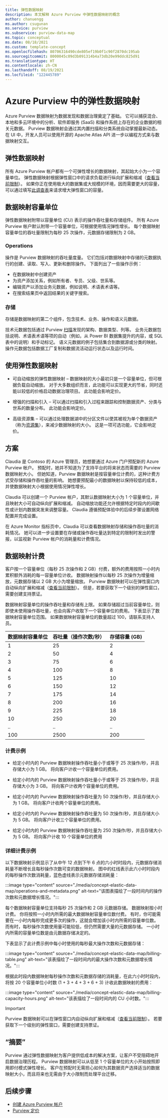 ```yaml
---
title: 弹性数据映射
description: 本文解释 Azure Purview 中弹性数据映射的概念
author: chanuengg
ms.author: csugunan
ms.service: purview
ms.subservice: purview-data-map
ms.topic: conceptual
ms.date: 08/18/2021
ms.custom: template-concept
ms.openlocfilehash: 80706316490cde805ef19b0f1c90f2870dc195ab
ms.sourcegitcommit: 8000045c09d3b091314b4a73db20e99ddc825d91
ms.translationtype: HT
ms.contentlocale: zh-CN
ms.lasthandoff: 08/19/2021
ms.locfileid: "122445789"
---
```

# <a name="elastic-data-map-in-azure-purview"></a>Azure Purview 中的弹性数据映射

Azure Purview 数据映射为数据发现和数据治理奠定了基础。 它可以捕获混合、本地和多云环境中的分析、软件即服务 (SaaS) 和操作系统上存在的企业数据的相关元数据。 Purview 数据映射会通过其内置扫描和分类系统自动掌握最新动态。 在 UI 中，开发人员可以使用开源的 Apache Atlas API 进一步以编程方式来与数据映射交互。

## <a name="elastic-data-map"></a>弹性数据映射

所有 Azure Purview 帐户都有一个可弹性增长的数据映射，其起始大小为一个容量单位。 弹性数据映射根据弹性窗口中的请求负载进行纵向扩展和缩减（[查看当前限制](how-to-manage-quotas.md)）。 如果你正在使用极大的数据集或大规模的环境，因而需要更大的容量，可以通过填写[此调查表](https://aka.ms/PurviewProdSurvey)来请求增大弹性窗口的容量。

## <a name="data-map-capacity-unit"></a>数据映射容量单位

弹性数据映射附带以容量单位 (CU) 表示的操作吞吐量和存储组件。 所有 Azure Purview 帐户默认附带一个容量单位，可根据使用情况弹性增长。 每个数据映射容量单位的吞吐量限制为每秒 25 次操作，元数据存储限制为 2 GB。  

### <a name="operations"></a>Operations

操作是 Purview 数据映射的吞吐量度量。 它们包括对数据映射中存储的元数据执行的创建、读取、写入、更新和删除操作。 下面列出了一些操作示例：

- 在数据映射中创建资产
- 为资产添加关系，例如所有者、专员、父级、世系等。
- 编辑资产以添加业务元数据，例如说明、术语表术语等。
- 在搜索结果页中返回结果的关键字搜索。

### <a name="storage"></a>存储

存储是数据映射的第二个组件，包含技术、业务、操作和语义元数据。

技术元数据包括通过 Purview [扫描](concept-scans-and-ingestion.md)发现的架构、数据类型、列等。 业务元数据包括说明、术语表术语等项的自动（例如，从 Power BI 数据集提升的内容，或 SQL 表中的说明）和手动标记。 语义元数据的例子包括集合到数据源或分类的映射。 操作元数据包括数据工厂复制和数据流活动运行状态以及运行时间。

## <a name="work-with-elastic-data-map"></a>使用弹性数据映射

- 可自动缩放的弹性数据映射 – 数据映射的大小最初只是一个容量单位，但可根据负载自动缩放。 对于大多数组织而言，此功能可以实现更大的节省，同时还能以较低的价格启动数据治理项目。 此功能会影响定价。

- 增强的扫描和引入 – 可以通过扫描和引入过程来跟踪和控制数据资产、分类与世系的数量分布。 此功能会影响定价。

- 高级资源集 – 可以通过处理数据湖中的分区文件以使其被视为单个数据资产（称为[资源集](concept-resource-sets.md)），来减少数据映射的大小。 这是一项可选功能，它会影响定价。

## <a name="scenario"></a>方案

Claudia 是 Contoso 的 Azure 管理员，她想要通过 Azure 门户预配新的 Azure Purview 帐户。 预配时，她并不知道为了支持平台的将来状态而需要的 Purview 数据映射大小。 但她知道，Purview 数据映射是按容量单位计费的，这种计费方式受存储和操作吞吐量的影响。 她想要预配最小的数据映射以保持较低的成本，并使数据映射大小根据使用情况弹性增长。  

Claudia 可以创建一个 Purview 帐户，其默认数据映射大小为 1 个容量单位，并且映射大小可自动纵向扩展和缩减。 自动缩放功能还允许根据特定时段内的间歇性或计划内数据突发来调整容量。 Claudia 遵循预配体验中的后续步骤设置网络配置并完成设置。  

在 Azure Monitor 指标页中，Claudia 可以查看数据映射存储和操作吞吐量的消耗情况。 她可以进一步设置要在存储或操作吞吐量达到特定的限制时发出的警报，以监视新 Purview 帐户的消耗量和计费情况。  

## <a name="data-map-billing"></a>数据映射计费

客户按一个容量单位（每秒 25 次操作和 2 GB）付费，额外的费用按照一小时内累积额外消耗的每一容量单位计收。 数据映射操作以每秒 25 次操作为增量缩放，元数据存储以 2 GB 大小为增量缩放。 Purview 数据映射可以在弹性窗口内自动纵向扩展和缩减（[查看当前限制](how-to-manage-quotas.md)）。 但是，若要获取下一个级别的弹性窗口，需要创建支持票证。

数据映射容量单位的操作吞吐量和存储有上限。 如果存储超过当前容量单位，则即使未使用操作吞吐量，也会向客户收取下一个容量单位的费用。 下表显示了数据映射容量单位范围。 如果数据映射容量单位的数量超过 100，请联系支持人员。

|数据映射容量单位  |吞吐量（操作次数/秒）   |存储容量 (GB)|
|----------|-----------|------------|
|1    |25      |2     |
|2    |50      |4     |
|3    |75      |6     |
|4    |100     |8     |
|5    |125     |10    |
|6    |150     |12   |
|7    |175      |14     |
|8    |200     |16    |
|9    |225      |18    |
|10    |250     |20    |
|..   |..      |..     |
|100    |2500     |200   |

### <a name="billing-examples"></a>计费示例

- 给定小时内的 Purview 数据映射操作吞吐量小于或等于 25 次操作/秒，并且存储大小为 1 GB。 将向客户计收一个容量单位的费用。

- 给定小时内的 Purview 数据映射操作吞吐量小于或等于 25 次操作/秒，并且存储大小为 3 GB。 将向客户计收两个容量单位的费用。

- 给定小时内的 Purview 数据映射操作吞吐量为 50 次操作/秒，并且存储大小为 1 GB。 将向客户计收两个容量单位的费用。

- 给定小时内的 Purview 数据映射操作吞吐量为 50 次操作/秒，并且存储大小为 5 GB。 将向客户计收三个容量单位的费用。

- 给定小时内的 Purview 数据映射操作吞吐量为 250 次操作/秒，并且存储大小为 5 GB。 将向客户计收 10 个容量单位的费用

### <a name="detailed-billing-example"></a>详细计费示例

以下数据映射示例显示了从中午 12 点到下午 6 点的六小时时段内，元数据存储消耗量不断增长且每秒操作次数可变的数据映射。 图中的红线表示此六小时时段内的每秒操作次数消耗量，蓝色虚线表示元数据存储消耗量：

:::image type="content" source="./media/concept-elastic-data-map/operations-and-metadata.png" alt-text="该图表描绘了一段时间内的操作次数和元数据增长情况。":::

每个数据映射容量单位支持每秒 25 次操作和 2 GB 元数据存储。 数据映射按小时计费。 你将按照一小时内所需的最大数据映射容量单位数付费。 有时，你可能需要在一小时内每秒完成更多次的操作，这就会增加该小时内所需的容量单位数。 而有时，每秒操作次数使用量可能较低，但仍然需要大量的元数据存储。 一小时内所需的容量单位数是由元数据存储决定的。

下表显示了此计费示例中每小时使用的每秒最大操作次数和元数据存储： 

:::image type="content" source="./media/concept-elastic-data-map/billing-table.png" alt-text="该表描绘了一段时间内的最大操作次数和元数据增长情况。":::

根据此时段内数据映射每秒操作次数和元数据存储的消耗量，在此六小时时段内，将按 20 个容量单位小时数 (1 + 3 + 4 + 3 + 6 + 3) 计收此数据映射的费用：

:::image type="content" source="./media/concept-elastic-data-map/billing-capacity-hours.png" alt-text="该表描绘了一段时间内的 CU 小时数。":::

>[!Important]
>Purview 数据映射可以在弹性窗口内自动纵向扩展和缩减（[查看当前限制](how-to-manage-quotas.md)）。 若要获取下一个级别的弹性窗口，需要创建支持票证。

## <a name="summary"></a>“摘要”

Purview 通过弹性数据映射为客户提供低成本的解决方案，让客户不受阻碍地开启数据治理历程。
Purview 数据映射可以从低至 1 个容量单位的大小开始按照即用即付模式弹性增长。
客户在预配时无需担心如何为其数据资产选择适当的数据映射大小，而且将来也无需由于大小限制而处理平台迁移。

## <a name="next-steps"></a>后续步骤

- [创建 Azure Purview 帐户](create-catalog-portal.md)
- [Purview 定价](https://azure.microsoft.com/pricing/details/azure-purview/)

